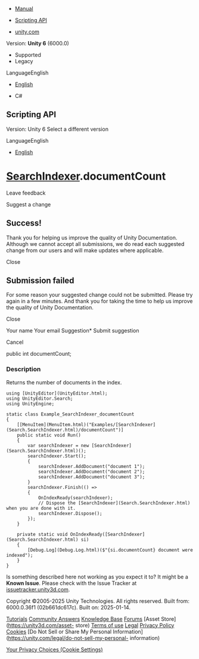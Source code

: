 [ ]()

  * [Manual](../Manual/index.html)
  * [Scripting API](../ScriptReference/index.html)

  * [unity.com](https://unity.com/)

Version: **Unity 6** (6000.0)

  * Supported
  * Legacy

LanguageEnglish

  * [English]()

  * C#

[ ](https://docs.unity3d.com)

## Scripting API

Version: Unity 6 Select a different version

LanguageEnglish

  * [English]()

#  [SearchIndexer](Search.SearchIndexer.html).documentCount

Leave feedback

Suggest a change

## Success!

Thank you for helping us improve the quality of Unity Documentation. Although
we cannot accept all submissions, we do read each suggested change from our
users and will make updates where applicable.

Close

## Submission failed

For some reason your suggested change could not be submitted. Please <a>try
again</a> in a few minutes. And thank you for taking the time to help us
improve the quality of Unity Documentation.

Close

Your name Your email Suggestion* Submit suggestion

Cancel

[ ]()

public int documentCount;

### Description

Returns the number of documents in the index.

    
    
    using [UnityEditor](UnityEditor.html);
    using UnityEditor.Search;
    using UnityEngine;
    
    static class Example_SearchIndexer_documentCount
    {
        [[MenuItem](MenuItem.html)("Examples/[SearchIndexer](Search.SearchIndexer.html)/documentCount")]
        public static void Run()
        {
            var searchIndexer = new [SearchIndexer](Search.SearchIndexer.html)();
            searchIndexer.Start();
            {
                searchIndexer.AddDocument("document 1");
                searchIndexer.AddDocument("document 2");
                searchIndexer.AddDocument("document 3");
            }
            searchIndexer.Finish(() =>
            {
                OnIndexReady(searchIndexer);
                // Dispose the [SearchIndexer](Search.SearchIndexer.html) when you are done with it.
                searchIndexer.Dispose();
            });
        }
    
        private static void OnIndexReady([SearchIndexer](Search.SearchIndexer.html) si)
        {
            [Debug.Log](Debug.Log.html)($"{si.documentCount} document were indexed");
        }
    }
    

Is something described here not working as you expect it to? It might be a
**Known Issue**. Please check with the Issue Tracker at
[issuetracker.unity3d.com](https://issuetracker.unity3d.com).

Copyright ©2005-2025 Unity Technologies. All rights reserved. Built from:
6000.0.36f1 (02b661dc617c). Built on: 2025-01-14.

[Tutorials](https://unity3d.com/learn) [Community
Answers](https://answers.unity3d.com) [Knowledge
Base](https://support.unity3d.com/hc/en-us)
[Forums](https://forum.unity3d.com) [Asset Store](https://unity3d.com/asset-
store) [Terms of use](https://docs.unity3d.com/Manual/TermsOfUse.html)
[Legal](https://unity.com/legal) [Privacy
Policy](https://unity.com/legal/privacy-policy)
[Cookies](https://unity.com/legal/cookie-policy) [Do Not Sell or Share My
Personal Information](https://unity.com/legal/do-not-sell-my-personal-
information)

[Your Privacy Choices (Cookie Settings)](javascript:void\(0\);)

